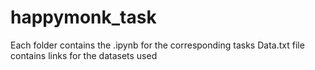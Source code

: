 # happymonk_task
Each folder contains the .ipynb for the corresponding tasks
Data.txt file contains links for the datasets used
